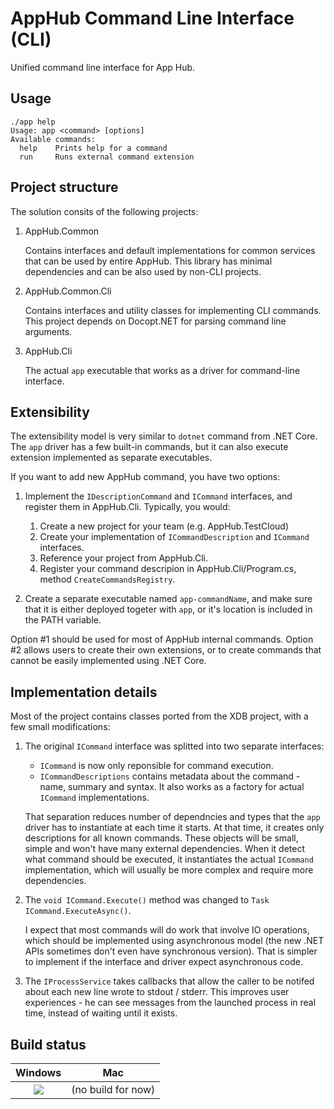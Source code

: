# AppHub Command Line Interface (CLI)

Unified command line interface for App Hub.

## Usage
```
./app help
Usage: app <command> [options]
Available commands:
  help    Prints help for a command
  run     Runs external command extension
```

## Project structure
The solution consits of the following projects:

1. AppHub.Common
   
   Contains interfaces and default implementations for common services that can be used
   by entire AppHub. This library has minimal dependencies and can be also used by non-CLI projects.

2. AppHub.Common.Cli

   Contains interfaces and utility classes for implementing CLI commands. This 
   project depends on Docopt.NET for parsing command line arguments.

3. AppHub.Cli

   The actual `app` executable that works as a driver for command-line interface.

## Extensibility
The extensibility model is very similar to `dotnet` command from .NET Core. The `app` driver
has a few built-in commands, but it can also execute extension implemented as separate executables. 

If you want to add new AppHub command, you have two options:
1. Implement the `IDescriptionCommand` and `ICommand` interfaces, and register them in AppHub.Cli.
   Typically, you would:
   1. Create a new project for your team (e.g. AppHub.TestCloud)
   2. Create your implementation of `ICommandDescription` and `ICommand` interfaces.
   3. Reference your project from AppHub.Cli.
   4. Register your command descripion in AppHub.Cli/Program.cs, method `CreateCommandsRegistry`.

2. Create a separate executable named `app-commandName`, and make sure that it is either
   deployed togeter with `app`, or it's location is included in the PATH variable.

Option #1 should be used for most of AppHub internal commands. Option #2 allows users
to create their own extensions, or to create commands that cannot be easily implemented
using .NET Core.

## Implementation details
Most of the project contains classes ported from the XDB project, with a few small modifications:
1. The original `ICommand` interface was splitted into two separate interfaces:   
   - `ICommand` is now only reponsible for command execution.
   - `ICommandDescriptions` contains metadata about the command - name, summary and syntax. It also
     works as a factory for actual `ICommand` implementations.

   That separation reduces number of dependncies and types that the `app` driver has
   to instantiate at each time it starts. At that time, it creates only descriptions for all
   known commands. These objects will be small, simple and won't
   have many external dependencies. When it detect what command should be executed, it 
   instantiates the actual `ICommand` implementation, which will usually be more complex
   and require more dependencies.  

2. The `void ICommand.Execute()` method was changed to `Task ICommand.ExecuteAsync()`.

   I expect that most commands will do work that involve IO operations, which should be
   implemented using asynchronous model (the new .NET APIs sometimes don't even have
   synchronous version). That is simpler to implement if the interface and driver expect asynchronous
   code.

3. The `IProcessService` takes callbacks that allow the caller to be notifed about each new
   line wrote to stdout / stderr. This improves user experiences - he can see messages
   from the launched process in real time, instead of waiting until it exists.

## Build status
| Windows | Mac      |
|:-------:|:--------:|
|[![](https://mseng.visualstudio.com/_apis/public/build/definitions/96a62c4a-58c2-4dbb-94b6-5979ebc7f2af/3996/badge)](https://mseng.visualstudio.com/AppInsights/Devices%20-%20HockeyApp%20SDK/_build/index?path=%5C&definitionId=3996&_a=completed)| (no build for now) |